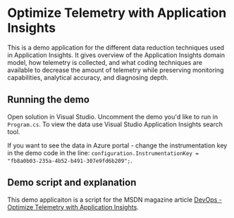 # Optimize Telemetry with Application Insights

This is a demo application for the different data reduction techniques used in Application Insights. It gives overview of 
the Application Insights domain model, how telemetry is collected, and what coding techniques are available to decrease 
the amount of telemetry while preserving monitoring capabilities, analytical accuracy, and diagnosing depth.

## Running the demo

Open solution in Visual Studio. Uncomment the demo you'd like to run in `Program.cs`. To view the data use Visual Studio 
Application Insights search tool.

If you want to see the data in Azure portal - change the instrumentation key in the demo code in the line: 
`configuration.InstrumentationKey = "fb8a0b03-235a-4b52-b491-307e9fd6b209";`.

## Demo script and explanation

This demo applicaiton is a script for the MSDN magazine article [DevOps - Optimize Telemetry with Application Insights](https://msdn.microsoft.com/magazine/mt808502).

